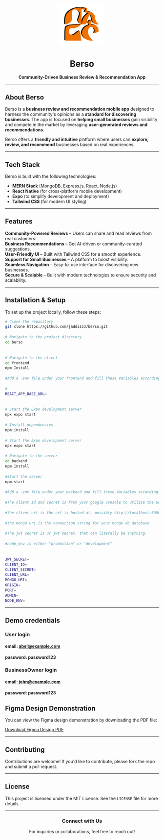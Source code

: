 <div align="center">
  <img src="./frontend/assets/Images/logo.png" alt="Berso Logo" width="150">
  <h1>Berso</h1>
  <p><strong>Community-Driven Business Review & Recommendation App</strong></p>
</div>

---

## About Berso

Berso is a **business review and recommendation mobile app** designed to harness the community's opinions as a **standard for discovering businesses**. The app is focused on **helping small businesses** gain visibility and compete in the market by leveraging **user-generated reviews and recommendations**.

Berso offers a **friendly and intuitive** platform where users can **explore, review, and recommend** businesses based on real experiences.

---

## Tech Stack

Berso is built with the following technologies:

- **MERN Stack** (MongoDB, Express.js, React, Node.js)
- **React Native** (for cross-platform mobile development)
- **Expo** (to simplify development and deployment)
- **Tailwind CSS** (for modern UI styling)

---

## Features

**Community-Powered Reviews** – Users can share and read reviews from real customers.  
 **Business Recommendations** – Get AI-driven or community-curated suggestions.  
 **User-Friendly UI** – Built with Tailwind CSS for a smooth experience.  
 **Support for Small Businesses** – A platform to boost visibility.  
 **Seamless Navigation** – Easy-to-use interface for discovering new businesses.  
 **Secure & Scalable** – Built with modern technologies to ensure security and scalability.

---

## Installation & Setup

To set up the project locally, follow these steps:

```bash
# Clone the repository
git clone https://github.com/jaddis53/berso.git

# Navigate to the project directory
cd berso


# Navigate to the client
cd frontend
npm Install

#Add a .env file under your frontend and fill these Variables accordingly

#
REACT_APP_BASE_URL=


# Start the Expo development server
npx expo start

# Install dependencies
npm install

# Start the Expo development server
npx expo start

# Navigate to the server
cd backend
npm Install

#Start the server
npm start

#Add a .env file under your backend and fill these Variables accordingly

#The client Id and secret is from your google console to utilize the Google maps api

#the client url is the url is hosted at, possibly http://localhost:3000

#the mongo uri is the connection string for your mongo db database

#The jwt secret is ur jwt secret, that can literally be anything.

#node_env is either "production" or "development"


JWT_SECRET=
CLIENT_ID=
CLIENT_SECRET=
CLIENT_URL=
MONGO_URI=
ORIGIN=
PORT=
ADMIN=
NODE_ENV=


```

---

## Demo credentials

### User login

#### email: abel@example.com

#### password: password123

### BusinessOwner login

#### email: john@example.com

#### password: password123

## Figma Design Demonstration

You can view the Figma design demonstration by downloading the PDF file:

[Download Figma Design PDF](https://drive.google.com/file/d/1_mAA-2dXfErIuEdc2UxN9YBta6AyqM55/view?usp=sharing)

---

## Contributing

Contributions are welcome! If you'd like to contribute, please fork the repo and submit a pull request.

---

## License

This project is licensed under the MIT License. See the `LICENSE` file for more details.

---

<div align="center">
  <h3> Connect with Us</h3>
  <p>For inquiries or collaborations, feel free to reach out!</p>
</div>
